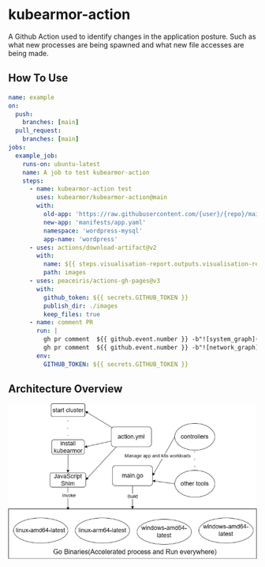 # kubearmor-action
A Github Action used to identify changes in the application posture. Such as what new processes are being spawned and what new file accesses are being made.

## How To Use
```yaml
name: example
on:
  push:
    branches: [main]
  pull_request:
    branches: [main]
jobs:
  example_job:
    runs-on: ubuntu-latest
    name: A job to test kubearmor-action
    steps:
      - name: kubearmor-action test
        uses: kubearmor/kubearmor-action@main
        with:
          old-app: 'https://raw.githubusercontent.com/{user}/{repo}/main/examples/wordpress-mysql/wordpress-mysql-deployment.yaml'
          new-app: 'manifests/app.yaml'
          namespace: 'wordpress-mysql'
          app-name: 'wordpress'
      - uses: actions/download-artifact@v2
        with:
          name: ${{ steps.visualisation-report.outputs.visualisation-results-artifact }}
          path: images
      - uses: peaceiris/actions-gh-pages@v3
        with:
          github_token: ${{ secrets.GITHUB_TOKEN }}
          publish_dir: ./images
          keep_files: true
      - name: comment PR
        run: |
          gh pr comment  ${{ github.event.number }} -b"![system_graph](https://raw.githubusercontent.com/${{ github.repository }}/gh-pages/${{ steps.visualisation-report.outputs.sys-visualisation-image }})"
          gh pr comment  ${{ github.event.number }} -b"![network_graph](https://raw.githubusercontent.com/${{ github.repository }}/gh-pages/${{ steps.visualisation-report.outputs.network-visualisation-image }})"
        env:
          GITHUB_TOKEN: ${{ secrets.GITHUB_TOKEN }}
```
## Architecture Overview
![Alt text](doc/pics/kubearmor-action-Architecture.drawio.png)